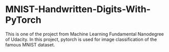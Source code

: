 # MNIST-Handwritten-Digits-With-PyTorch

This is one of the project from Machine Learning Fundamental Nanodegree of Udacity. In this project, pytorch is used for image classification of the famous MNIST dataset.
